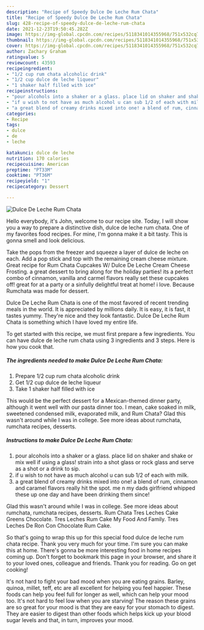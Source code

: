 ```yaml
---
description: "Recipe of Speedy Dulce De Leche Rum Chata"
title: "Recipe of Speedy Dulce De Leche Rum Chata"
slug: 428-recipe-of-speedy-dulce-de-leche-rum-chata
date: 2021-12-23T19:50:45.282Z
image: https://img-global.cpcdn.com/recipes/5118341014355968/751x532cq70/dulce-de-leche-rum-chata-recipe-main-photo.jpg
thumbnail: https://img-global.cpcdn.com/recipes/5118341014355968/751x532cq70/dulce-de-leche-rum-chata-recipe-main-photo.jpg
cover: https://img-global.cpcdn.com/recipes/5118341014355968/751x532cq70/dulce-de-leche-rum-chata-recipe-main-photo.jpg
author: Zachary Graham
ratingvalue: 5
reviewcount: 43593
recipeingredient:
- "1/2 cup rum chata alcoholic drink"
- "1/2 cup dulce de leche liqueur"
- "1 shaker half filled with ice"
recipeinstructions:
- "pour alcohols into a shaker or a glass. place lid on shaker and shake or mix well if using a glass! strain into a shot glass or rock glass and serve as a shot or a drink to sip."
- "if u wish to not have as much alcohol u can sub 1/2 of each with milk."
- "a great blend of creamy drinks mixed into one! a blend of rum, cinnamon and caramel flavors really hit the spot. me n my dads girlfriend whipped these up one day and have been drinking them since!"
categories:
- Recipe
tags:
- dulce
- de
- leche

katakunci: dulce de leche 
nutrition: 170 calories
recipecuisine: American
preptime: "PT33M"
cooktime: "PT36M"
recipeyield: "1"
recipecategory: Dessert

---
```



![Dulce De Leche Rum Chata](https://img-global.cpcdn.com/recipes/5118341014355968/751x532cq70/dulce-de-leche-rum-chata-recipe-main-photo.jpg)

Hello everybody, it's John, welcome to our recipe site. Today, I will show you a way to prepare a distinctive dish, dulce de leche rum chata. One of my favorites food recipes. For mine, I'm gonna make it a bit tasty. This is gonna smell and look delicious.

Take the pops from the freezer and squeeze a layer of dulce de leche on each. Add a pop stick and top with the remaining cream cheese mixture. Great recipe for Rum Chata Cupcakes W/ Dulce De Leche Cream Cheese Frosting. a great dessert to bring along for the holiday parties! its a perfect combo of cinnamon, vanilla and carmel flavors really set these cupcakes off! great for at a party or a sinfully delightful treat at home! i love. Because Rumchata was made for dessert.

Dulce De Leche Rum Chata is one of the most favored of recent trending meals in the world. It is appreciated by millions daily. It is easy, it is fast, it tastes yummy. They're nice and they look fantastic. Dulce De Leche Rum Chata is something which I have loved my entire life.


To get started with this recipe, we must first prepare a few ingredients. You can have dulce de leche rum chata using 3 ingredients and 3 steps. Here is how you cook that.

<!--inarticleads1-->

##### The ingredients needed to make Dulce De Leche Rum Chata:

1. Prepare 1/2 cup rum chata alcoholic drink
1. Get 1/2 cup dulce de leche liqueur
1. Take 1 shaker half filled with ice


This would be the perfect dessert for a Mexican-themed dinner party, although it went well with our pasta dinner too. I mean, cake soaked in milk, sweetened condensed milk, evaporated milk, and Rum Chata? Glad this wasn&#39;t around while I was in college. See more ideas about rumchata, rumchata recipes, desserts. 

<!--inarticleads2-->

##### Instructions to make Dulce De Leche Rum Chata:

1. pour alcohols into a shaker or a glass. place lid on shaker and shake or mix well if using a glass! strain into a shot glass or rock glass and serve as a shot or a drink to sip.
1. if u wish to not have as much alcohol u can sub 1/2 of each with milk.
1. a great blend of creamy drinks mixed into one! a blend of rum, cinnamon and caramel flavors really hit the spot. me n my dads girlfriend whipped these up one day and have been drinking them since!


Glad this wasn&#39;t around while I was in college. See more ideas about rumchata, rumchata recipes, desserts. Rum Chata Tres Leches Cake Greens Chocolate. Tres Leches Rum Cake My Food And Family. Tres Leches De Ron Con Chocolate Rum Cake. 

So that's going to wrap this up for this special food dulce de leche rum chata recipe. Thank you very much for your time. I'm sure you can make this at home. There's gonna be more interesting food in home recipes coming up. Don't forget to bookmark this page in your browser, and share it to your loved ones, colleague and friends. Thank you for reading. Go on get cooking!

It's not hard to fight your bad mood when you are eating grains. Barley, quinoa, millet, teff, etc are all excellent for helping you feel happier. These foods can help you feel full for longer as well, which can help your mood too. It's not hard to feel low when you are starving! The reason these grains are so great for your mood is that they are easy for your stomach to digest. They are easier to digest than other foods which helps kick up your blood sugar levels and that, in turn, improves your mood.
